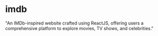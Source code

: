 # imdb
"An IMDb-inspired website crafted using ReactJS, offering users a comprehensive platform to explore movies, TV shows, and celebrities."
